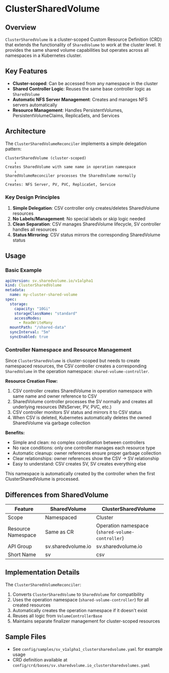 # ClusterSharedVolume

## Overview

`ClusterSharedVolume` is a cluster-scoped Custom Resource Definition (CRD) that extends the functionality of `SharedVolume` to work at the cluster level. It provides the same shared volume capabilities but operates across all namespaces in a Kubernetes cluster.

## Key Features

- **Cluster-scoped**: Can be accessed from any namespace in the cluster
- **Shared Controller Logic**: Reuses the same base controller logic as `SharedVolume`
- **Automatic NFS Server Management**: Creates and manages NFS servers automatically
- **Resource Management**: Handles PersistentVolumes, PersistentVolumeClaims, ReplicaSets, and Services

## Architecture

The `ClusterSharedVolumeReconciler` implements a simple delegation pattern:

```
ClusterSharedVolume (cluster-scoped)
    ↓
Creates SharedVolume with same name in operation namespace
    ↓
SharedVolumeReconciler processes the SharedVolume normally
    ↓
Creates: NFS Server, PV, PVC, ReplicaSet, Service
```

### Key Design Principles

1. **Simple Delegation**: CSV controller only creates/deletes SharedVolume resources
2. **No Labels/Management**: No special labels or skip logic needed
3. **Clean Separation**: CSV manages SharedVolume lifecycle, SV controller handles all resources
4. **Status Mirroring**: CSV status mirrors the corresponding SharedVolume status

## Usage

### Basic Example

```yaml
apiVersion: sv.sharedvolume.io/v1alpha1
kind: ClusterSharedVolume
metadata:
  name: my-cluster-shared-volume
spec:
  storage:
    capacity: "10Gi"
    storageClassName: "standard"
    accessModes:
      - ReadWriteMany
  mountPath: "/shared-data"
  syncInterval: "5m"
  syncEnabled: true
```

### Controller Namespace and Resource Management

Since `ClusterSharedVolume` is cluster-scoped but needs to create namespaced resources, the CSV controller creates a corresponding `SharedVolume` in the operation namespace: `shared-volume-controller`.

**Resource Creation Flow:**
1. CSV controller creates SharedVolume in operation namespace with same name and owner reference to CSV
2. SharedVolume controller processes the SV normally and creates all underlying resources (NfsServer, PV, PVC, etc.)
3. CSV controller monitors SV status and mirrors it to CSV status
4. When CSV is deleted, Kubernetes automatically deletes the owned SharedVolume via garbage collection

**Benefits:**
- Simple and clean: no complex coordination between controllers
- No race conditions: only one controller manages each resource type
- Automatic cleanup: owner references ensure proper garbage collection
- Clear relationships: owner references show the CSV → SV relationship
- Easy to understand: CSV creates SV, SV creates everything else

This namespace is automatically created by the controller when the first ClusterSharedVolume is processed.

## Differences from SharedVolume

| Feature | SharedVolume | ClusterSharedVolume |
|---------|--------------|-------------------|
| Scope | Namespaced | Cluster |
| Resource Namespace | Same as CR | Operation namespace (`shared-volume-controller`) |
| API Group | sv.sharedvolume.io | sv.sharedvolume.io |
| Short Name | sv | csv |

## Implementation Details

The `ClusterSharedVolumeReconciler`:

1. Converts `ClusterSharedVolume` to `SharedVolume` for compatibility
2. Uses the operation namespace (`shared-volume-controller`) for all created resources
3. Automatically creates the operation namespace if it doesn't exist
4. Reuses all logic from `VolumeControllerBase`
5. Maintains separate finalizer management for cluster-scoped resources

## Sample Files

- See `config/samples/sv_v1alpha1_clustersharedvolume.yaml` for example usage
- CRD definition available at `config/crd/bases/sv.sharedvolume.io_clustersharedvolumes.yaml`
